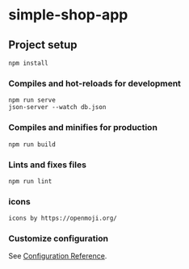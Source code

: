 # simple-shop-app

## Project setup
```
npm install
```

### Compiles and hot-reloads for development
```
npm run serve
json-server --watch db.json
```

### Compiles and minifies for production
```
npm run build
```

### Lints and fixes files
```
npm run lint
```

### icons
```
icons by https://openmoji.org/
```
### Customize configuration
See [Configuration Reference](https://cli.vuejs.org/config/).
